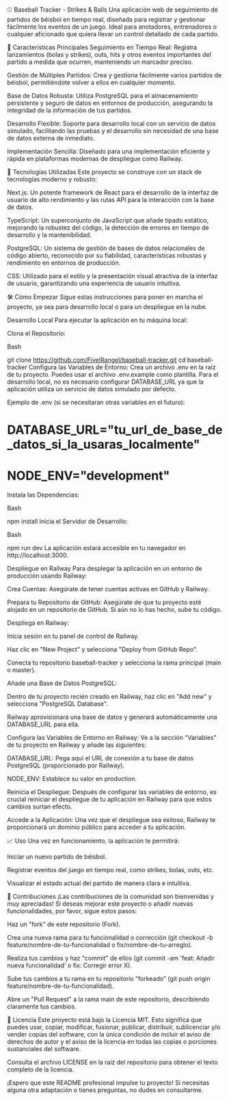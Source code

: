 
⚾ Baseball Tracker - Strikes & Balls
Una aplicación web de seguimiento de partidos de béisbol en tiempo real, diseñada para registrar y gestionar fácilmente los eventos de un juego. Ideal para anotadores, entrenadores o cualquier aficionado que quiera llevar un control detallado de cada partido.

🌟 Características Principales
Seguimiento en Tiempo Real: Registra lanzamientos (bolas y strikes), outs, hits y otros eventos importantes del partido a medida que ocurren, manteniendo un marcador preciso.

Gestión de Múltiples Partidos: Crea y gestiona fácilmente varios partidos de béisbol, permitiéndote volver a ellos en cualquier momento.

Base de Datos Robusta: Utiliza PostgreSQL para el almacenamiento persistente y seguro de datos en entornos de producción, asegurando la integridad de la información de tus partidos.

Desarrollo Flexible: Soporte para desarrollo local con un servicio de datos simulado, facilitando las pruebas y el desarrollo sin necesidad de una base de datos externa de inmediato.

Implementación Sencilla: Diseñado para una implementación eficiente y rápida en plataformas modernas de despliegue como Railway.

🚀 Tecnologías Utilizadas
Este proyecto se construye con un stack de tecnologías moderno y robusto:

Next.js: Un potente framework de React para el desarrollo de la interfaz de usuario de alto rendimiento y las rutas API para la interacción con la base de datos.

TypeScript: Un superconjunto de JavaScript que añade tipado estático, mejorando la robustez del código, la detección de errores en tiempo de desarrollo y la mantenibilidad.

PostgreSQL: Un sistema de gestión de bases de datos relacionales de código abierto, reconocido por su fiabilidad, características robustas y rendimiento en entornos de producción.

CSS: Utilizado para el estilo y la presentación visual atractiva de la interfaz de usuario, garantizando una experiencia de usuario intuitiva.

🛠️ Cómo Empezar
Sigue estas instrucciones para poner en marcha el proyecto, ya sea para desarrollo local o para un despliegue en la nube.

Desarrollo Local
Para ejecutar la aplicación en tu máquina local:

Clona el Repositorio:

Bash

git clone https://github.com/FivelRangel/baseball-tracker.git
cd baseball-tracker
Configura las Variables de Entorno:
Crea un archivo .env en la raíz de tu proyecto. Puedes usar el archivo .env.example como plantilla. Para el desarrollo local, no es necesario configurar DATABASE_URL ya que la aplicación utiliza un servicio de datos simulado por defecto.

Ejemplo de .env (si se necesitaran otras variables en el futuro):

# DATABASE_URL="tu_url_de_base_de_datos_si_la_usaras_localmente"
# NODE_ENV="development"
Instala las Dependencias:

Bash

npm install
Inicia el Servidor de Desarrollo:

Bash

npm run dev
La aplicación estará accesible en tu navegador en http://localhost:3000.

Despliegue en Railway
Para desplegar la aplicación en un entorno de producción usando Railway:

Crea Cuentas:
Asegúrate de tener cuentas activas en GitHub y Railway.

Prepara tu Repositorio de GitHub:
Asegúrate de que tu proyecto esté alojado en un repositorio de GitHub. Si aún no lo has hecho, sube tu código.

Despliega en Railway:

Inicia sesión en tu panel de control de Railway.

Haz clic en "New Project" y selecciona "Deploy from GitHub Repo".

Conecta tu repositorio baseball-tracker y selecciona la rama principal (main o master).

Añade una Base de Datos PostgreSQL:

Dentro de tu proyecto recién creado en Railway, haz clic en "Add new" y selecciona "PostgreSQL Database".

Railway aprovisionará una base de datos y generará automáticamente una DATABASE_URL para ella.

Configura las Variables de Entorno en Railway:
Ve a la sección "Variables" de tu proyecto en Railway y añade las siguientes:

DATABASE_URL: Pega aquí el URL de conexión a tu base de datos PostgreSQL (proporcionado por Railway).

NODE_ENV: Establece su valor en production.

Reinicia el Despliegue:
Después de configurar las variables de entorno, es crucial reiniciar el despliegue de tu aplicación en Railway para que estos cambios surtan efecto.

Accede a la Aplicación:
Una vez que el despliegue sea exitoso, Railway te proporcionará un dominio público para acceder a tu aplicación.

📈 Uso
Una vez en funcionamiento, la aplicación te permitirá:

Iniciar un nuevo partido de béisbol.

Registrar eventos del juego en tiempo real, como strikes, bolas, outs, etc.

Visualizar el estado actual del partido de manera clara e intuitiva.

🤝 Contribuciones
¡Las contribuciones de la comunidad son bienvenidas y muy apreciadas! Si deseas mejorar este proyecto o añadir nuevas funcionalidades, por favor, sigue estos pasos:

Haz un "fork" de este repositorio (Fork).

Crea una nueva rama para tu funcionalidad o corrección (git checkout -b feature/nombre-de-tu-funcionalidad o fix/nombre-de-tu-arreglo).

Realiza tus cambios y haz "commit" de ellos (git commit -am 'feat: Añadir nueva funcionalidad' o fix: Corregir error X).

Sube tus cambios a tu rama en tu repositorio "forkeado" (git push origin feature/nombre-de-tu-funcionalidad).

Abre un "Pull Request" a la rama main de este repositorio, describiendo claramente tus cambios.

📄 Licencia
Este proyecto está bajo la Licencia MIT. Esto significa que puedes usar, copiar, modificar, fusionar, publicar, distribuir, sublicenciar y/o vender copias del software, con la única condición de incluir el aviso de derechos de autor y el aviso de la licencia en todas las copias o porciones sustanciales del software.

Consulta el archivo LICENSE en la raíz del repositorio para obtener el texto completo de la licencia.

¡Espero que este README profesional impulse tu proyecto! Si necesitas alguna otra adaptación o tienes preguntas, no dudes en consultarme.
